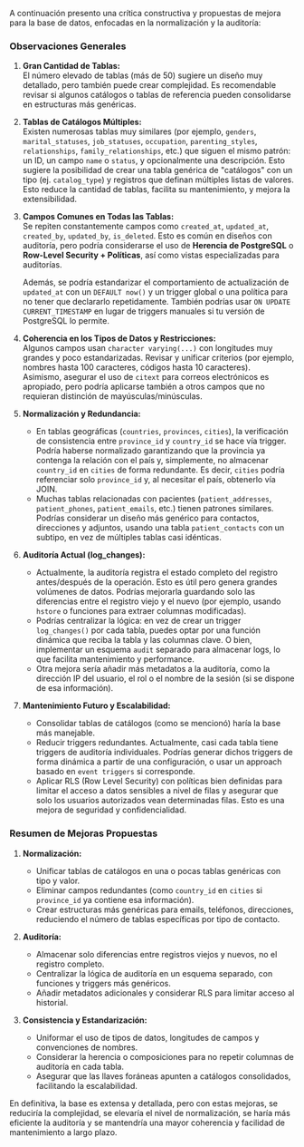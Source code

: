 A continuación presento una crítica constructiva y propuestas de mejora para la base de datos, enfocadas en la normalización y la auditoría:

### Observaciones Generales
1. **Gran Cantidad de Tablas:**  
   El número elevado de tablas (más de 50) sugiere un diseño muy detallado, pero también puede crear complejidad. Es recomendable revisar si algunos catálogos o tablas de referencia pueden consolidarse en estructuras más genéricas.

2. **Tablas de Catálogos Múltiples:**  
   Existen numerosas tablas muy similares (por ejemplo, `genders`, `marital_statuses`, `job_statuses`, `occupation`, `parenting_styles`, `relationships`, `family_relationships`, etc.) que siguen el mismo patrón: un ID, un campo `name` o `status`, y opcionalmente una descripción. Esto sugiere la posibilidad de crear una tabla genérica de "catálogos" con un tipo (ej. `catalog_type`) y registros que definan múltiples listas de valores. Esto reduce la cantidad de tablas, facilita su mantenimiento, y mejora la extensibilidad.

3. **Campos Comunes en Todas las Tablas:**  
   Se repiten constantemente campos como `created_at`, `updated_at`, `created_by`, `updated_by`, `is_deleted`. Esto es común en diseños con auditoría, pero podría considerarse el uso de **Herencia de PostgreSQL** o **Row-Level Security + Políticas**, así como vistas especializadas para auditorías.  
   
   Además, se podría estandarizar el comportamiento de actualización de `updated_at` con un `DEFAULT now()` y un trigger global o una política para no tener que declararlo repetidamente. También podrías usar `ON UPDATE CURRENT_TIMESTAMP` en lugar de triggers manuales si tu versión de PostgreSQL lo permite.

4. **Coherencia en los Tipos de Datos y Restricciones:**  
   Algunos campos usan `character varying(...)` con longitudes muy grandes y poco estandarizadas. Revisar y unificar criterios (por ejemplo, nombres hasta 100 caracteres, códigos hasta 10 caracteres).  
   Asimismo, asegurar el uso de `citext` para correos electrónicos es apropiado, pero podría aplicarse también a otros campos que no requieran distinción de mayúsculas/minúsculas.

5. **Normalización y Redundancia:**  
   - En tablas geográficas (`countries`, `provinces`, `cities`), la verificación de consistencia entre `province_id` y `country_id` se hace vía trigger. Podría haberse normalizado garantizando que la provincia ya contenga la relación con el país y, simplemente, no almacenar `country_id` en `cities` de forma redundante. Es decir, `cities` podría referenciar solo `province_id` y, al necesitar el país, obtenerlo vía JOIN.
   - Muchas tablas relacionadas con pacientes (`patient_addresses`, `patient_phones`, `patient_emails`, etc.) tienen patrones similares. Podrías considerar un diseño más genérico para contactos, direcciones y adjuntos, usando una tabla `patient_contacts` con un subtipo, en vez de múltiples tablas casi idénticas.

6. **Auditoría Actual (log_changes):**  
   - Actualmente, la auditoría registra el estado completo del registro antes/después de la operación. Esto es útil pero genera grandes volúmenes de datos. Podrías mejorarla guardando solo las diferencias entre el registro viejo y el nuevo (por ejemplo, usando `hstore` o funciones para extraer columnas modificadas).
   - Podrías centralizar la lógica: en vez de crear un trigger `log_changes()` por cada tabla, puedes optar por una función dinámica que reciba la tabla y las columnas clave. O bien, implementar un esquema `audit` separado para almacenar logs, lo que facilita mantenimiento y performance.
   - Otra mejora sería añadir más metadatos a la auditoría, como la dirección IP del usuario, el rol o el nombre de la sesión (si se dispone de esa información).

7. **Mantenimiento Futuro y Escalabilidad:**  
   - Consolidar tablas de catálogos (como se mencionó) haría la base más manejable.
   - Reducir triggers redundantes. Actualmente, casi cada tabla tiene triggers de auditoría individuales. Podrías generar dichos triggers de forma dinámica a partir de una configuración, o usar un approach basado en `event triggers` si corresponde.
   - Aplicar RLS (Row Level Security) con políticas bien definidas para limitar el acceso a datos sensibles a nivel de filas y asegurar que solo los usuarios autorizados vean determinadas filas. Esto es una mejora de seguridad y confidencialidad.

### Resumen de Mejoras Propuestas
1. **Normalización:**  
   - Unificar tablas de catálogos en una o pocas tablas genéricas con tipo y valor.
   - Eliminar campos redundantes (como `country_id` en `cities` si `province_id` ya contiene esa información).
   - Crear estructuras más genéricas para emails, teléfonos, direcciones, reduciendo el número de tablas específicas por tipo de contacto.

2. **Auditoría:**  
   - Almacenar solo diferencias entre registros viejos y nuevos, no el registro completo.
   - Centralizar la lógica de auditoría en un esquema separado, con funciones y triggers más genéricos.
   - Añadir metadatos adicionales y considerar RLS para limitar acceso al historial.

3. **Consistencia y Estandarización:**  
   - Uniformar el uso de tipos de datos, longitudes de campos y convenciones de nombres.
   - Considerar la herencia o composiciones para no repetir columnas de auditoría en cada tabla.
   - Asegurar que las llaves foráneas apunten a catálogos consolidados, facilitando la escalabilidad.

En definitiva, la base es extensa y detallada, pero con estas mejoras, se reduciría la complejidad, se elevaría el nivel de normalización, se haría más eficiente la auditoría y se mantendría una mayor coherencia y facilidad de mantenimiento a largo plazo.
